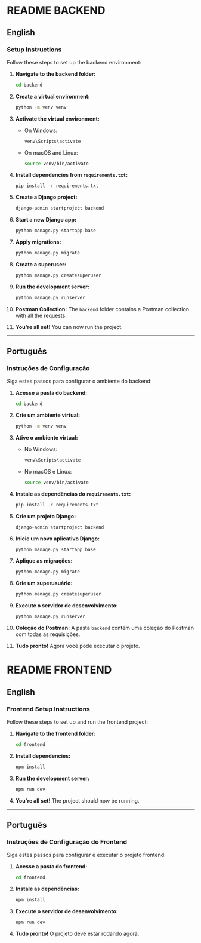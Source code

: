 # README BACKEND

## English

### Setup Instructions

Follow these steps to set up the backend environment:

1. **Navigate to the backend folder:**
   ```bash
   cd backend
   ```

2. **Create a virtual environment:**
   ```bash
   python -m venv venv
   ```

3. **Activate the virtual environment:**
   - On Windows:
     ```bash
     venv\Scripts\activate
     ```
   - On macOS and Linux:
     ```bash
     source venv/bin/activate
     ```

4. **Install dependencies from `requirements.txt`:**
   ```bash
   pip install -r requirements.txt
   ```

5. **Create a Django project:**
   ```bash
   django-admin startproject backend
   ```

6. **Start a new Django app:**
   ```bash
   python manage.py startapp base
   ```

7. **Apply migrations:**
   ```bash
   python manage.py migrate
   ```

8. **Create a superuser:**
   ```bash
   python manage.py createsuperuser
   ```

9. **Run the development server:**
   ```bash
   python manage.py runserver
   ```

10. **Postman Collection:**
    The `backend` folder contains a Postman collection with all the requests.

11. **You're all set!** You can now run the project.

---

## Português

### Instruções de Configuração

Siga estes passos para configurar o ambiente do backend:

1. **Acesse a pasta do backend:**
   ```bash
   cd backend
   ```

2. **Crie um ambiente virtual:**
   ```bash
   python -m venv venv
   ```

3. **Ative o ambiente virtual:**
   - No Windows:
     ```bash
     venv\Scripts\activate
     ```
   - No macOS e Linux:
     ```bash
     source venv/bin/activate
     ```

4. **Instale as dependências do `requirements.txt`:**
   ```bash
   pip install -r requirements.txt
   ```

5. **Crie um projeto Django:**
   ```bash
   django-admin startproject backend
   ```

6. **Inicie um novo aplicativo Django:**
   ```bash
   python manage.py startapp base
   ```

7. **Aplique as migrações:**
   ```bash
   python manage.py migrate
   ```

8. **Crie um superusuário:**
   ```bash
   python manage.py createsuperuser
   ```

9. **Execute o servidor de desenvolvimento:**
   ```bash
   python manage.py runserver
   ```

10. **Coleção do Postman:**
    A pasta `backend` contém uma coleção do Postman com todas as requisições.

11. **Tudo pronto!** Agora você pode executar o projeto.

# README FRONTEND

## English

### Frontend Setup Instructions

Follow these steps to set up and run the frontend project:

1. **Navigate to the frontend folder:**
   ```bash
   cd frontend
   ```

2. **Install dependencies:**
   ```bash
   npm install
   ```

3. **Run the development server:**
   ```bash
   npm run dev
   ```

4. **You're all set!** The project should now be running.

---

## Português

### Instruções de Configuração do Frontend

Siga estes passos para configurar e executar o projeto frontend:

1. **Acesse a pasta do frontend:**
   ```bash
   cd frontend
   ```

2. **Instale as dependências:**
   ```bash
   npm install
   ```

3. **Execute o servidor de desenvolvimento:**
   ```bash
   npm run dev
   ```

4. **Tudo pronto!** O projeto deve estar rodando agora.

